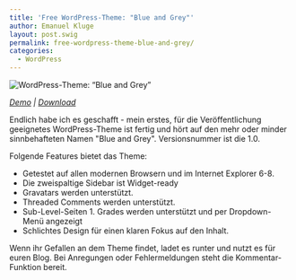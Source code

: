 ```yaml
---
title: 'Free WordPress-Theme: "Blue and Grey"'
author: Emanuel Kluge
layout: post.swig
permalink: free-wordpress-theme-blue-and-grey/
categories:
  - WordPress
---
```


<noscript data-src="/wp-content/uploads/2010/03/wordpress-theme-blue-and-grey.png" data-alt="WordPress-Theme: “Blue and Grey”">
<img src="/wp-content/uploads/2010/03/wordpress-theme-blue-and-grey.png" alt="WordPress-Theme: “Blue and Grey”">
</noscript>

_[Demo][demo] | [Download][download]_

Endlich habe ich es geschafft - mein erstes, für die Veröffentlichung geeignetes WordPress-Theme ist fertig und hört auf den mehr oder minder sinnbehafteten Namen "Blue and Grey". Versionsnummer ist die 1.0.

Folgende Features bietet das Theme:

- Getestet auf allen modernen Browsern und im Internet Explorer 6-8.
- Die zweispaltige Sidebar ist Widget-ready
- Gravatars werden unterstützt.
- Threaded Comments werden unterstützt.
- Sub-Level-Seiten 1. Grades werden unterstützt und per Dropdown-Menü angezeigt
- Schlichtes Design für einen klaren Fokus auf den Inhalt.

Wenn ihr Gefallen an dem Theme findet, ladet es runter und nutzt es für euren Blog. Bei Anregungen oder Fehlermeldungen steht die Kommentar-Funktion bereit.

[demo]: http://themeviewer.emanuel-kluge.de/
[download]: http://www.emanuel-kluge.de/wp-content/uploads/2010/03/blue-and-grey.zip
